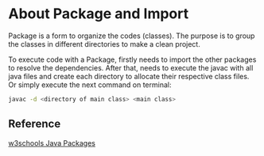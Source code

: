 # About Package and Import 

Package is a form to organize the codes (classes). 
The purpose is to group the classes in different directories to make a clean project.

To execute code with a Package, firstly needs to import the other packages to resolve 
the dependencies. After that, needs to execute the javac with all java files and create 
each directory to allocate their respective class files. Or simply execute the next command 
on terminal:

~~~bash
javac -d <directory of main class> <main class>
~~~

## Reference
[w3schools Java Packages](https://www.w3schools.com/java/java_packages.asp)
